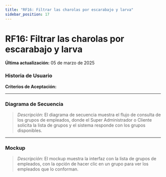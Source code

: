 ```yaml
---
title: "RF16: Filtrar las charolas por escarabajo y larva"  
sidebar_position: 17
---
```


# RF16: Filtrar las charolas por escarabajo y larva

**Última actualización:** 05 de marzo de 2025

### Historia de Usuario



  **Criterios de Aceptación:**
  

---

### Diagrama de Secuencia

> *Descripción*: El diagrama de secuencia muestra el flujo de consulta de los grupos de empleados, donde el Super Administrador o Cliente solicita la lista de grupos y el sistema responde con los grupos disponibles.

---

### Mockup

> *Descripción*: El mockup muestra la interfaz con la lista de grupos de empleados, con la opción de hacer clic en un grupo para ver los empleados que lo conforman.
